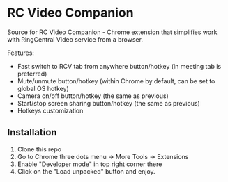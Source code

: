 # RC Video Companion

Source for RC Video Companion - Chrome extension that simplifies work with RingCentral Video service from a browser.

Features:
 * Fast switch to RCV tab from anywhere button/hotkey (in meeting tab is preferred)
 * Mute/unmute button/hotkey (within Chrome by default, can be set to global OS hotkey)
 * Camera on/off button/hotkey (the same as previous)
 * Start/stop screen sharing button/hotkey (the same as previous)
 * Hotkeys customization


## Installation

1. Clone this repo
2. Go to Chrome three dots menu -> More Tools -> Extensions
3. Enable "Developer mode" in top right corner there
4. Click on the "Load unpacked" button and enjoy.

